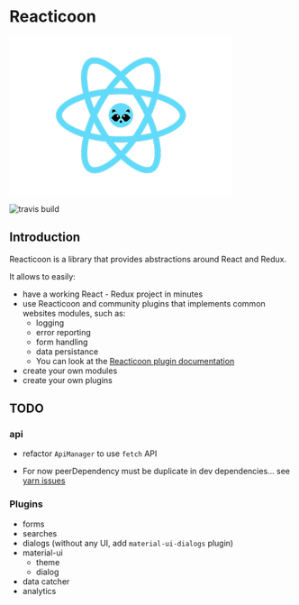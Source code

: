 # Reacticoon

![Reacticoon logo](./doc/logo.png)

![travis build](https://travis-ci.org/reacticoon/reacticoon.svg?branch=master)

## Introduction

Reacticoon is a library that provides abstractions around React and Redux.

It allows to easily:

- have a working React - Redux project in minutes
- use Reacticoon and community plugins that implements common websites modules, such as:
  - logging
  - error reporting
  - form handling
  - data persistance
  - You can look at the [Reacticoon plugin documentation](./doc/plugin.md)
- create your own modules
- create your own plugins

## TODO

### api

- refactor `ApiManager` to use `fetch` API

- For now peerDependency must be duplicate in dev dependencies... see [yarn issues](https://github.com/yarnpkg/yarn/issues/1503)

### Plugins

- forms
- searches
- dialogs (without any UI, add `material-ui-dialogs` plugin)
- material-ui
  - theme
  - dialog
- data catcher
- analytics
